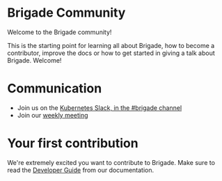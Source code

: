 # Brigade Community

Welcome to the Brigade community!

This is the starting point for learning all about Brigade, how to become a contributor, improve the docs or how to get started in giving a talk about Brigade. Welcome!

# Communication

- Join us on the [Kubernetes Slack, in the #brigade channel][slack]
- Join our [weekly meeting][zoom]

# Your first contribution

We're extremely excited you want to contribute to Brigade. Make sure to read the [Developer Guide][dev-guide] from our documentation.

[slack]: https://kubernetes.slack.com/messages/C87MF1RFD/
[zoom]: https://zoom.us/j/280806496
[dev-guide]: https://docs.brigade.sh/topics/developers/
